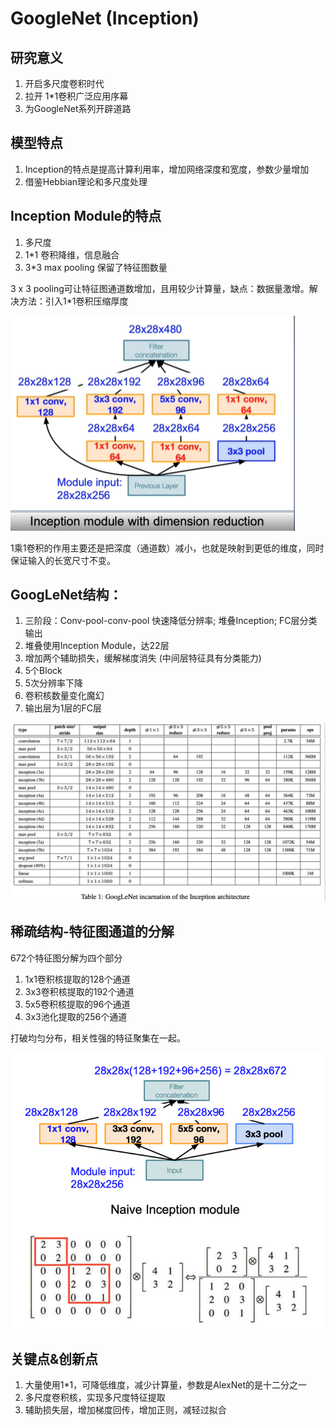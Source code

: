 # GoogleNet (Inception)

## 研究意义

1. 开启多尺度卷积时代
2. 拉开 1*1卷积广泛应用序幕
3. 为GoogleNet系列开辟道路


## 模型特点

1. Inception的特点是提高计算利用率，增加网络深度和宽度，参数少量增加
2. 借鉴Hebbian理论和多尺度处理

## Inception Module的特点

1. 多尺度
2. 1*1 卷积降维，信息融合
3. 3*3 max pooling 保留了特征图数量


3 x 3 pooling可让特征图通道数增加，且用较少计算量，缺点：数据量激增。解决方法：引入1*1卷积压缩厚度

![image](https://github.com/xiaoxingchen505/SOA_Deep_Learning/blob/main/images/inception1.png)

1乘1卷积的作用主要还是把深度（通道数）减小，也就是映射到更低的维度，同时保证输入的长宽尺寸不变。

## GoogLeNet结构：

1. 三阶段：Conv-pool-conv-pool 快速降低分辨率; 堆叠Inception; FC层分类输出
2. 堆叠使用Inception Module，达22层
3. 增加两个辅助损失，缓解梯度消失 (中间层特征具有分类能力)
4. 5个Block
5. 5次分辨率下降
6. 卷积核数量变化魔幻
7. 输出层为1层的FC层

![image](https://github.com/xiaoxingchen505/SOA_Deep_Learning/blob/main/images/inception2.png)

## 稀疏结构-特征图通道的分解

672个特征图分解为四个部分

1. 1x1卷积核提取的128个通道
2. 3x3卷积核提取的192个通道
3. 5x5卷积核提取的96个通道
4. 3x3池化提取的256个通道

打破均匀分布，相关性强的特征聚集在一起。

![image](https://github.com/xiaoxingchen505/SOA_Deep_Learning/blob/main/images/inception3.png)


## 关键点&创新点
1. 大量使用1*1，可降低维度，减少计算量，参数是AlexNet的是十二分之一
2. 多尺度卷积核，实现多尺度特征提取
3. 辅助损失层，增加梯度回传，增加正则，减轻过拟合

